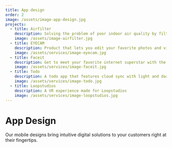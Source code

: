 ```yaml
---
title: App design
order: 2
image: /assets/image-app-design.jpg
projects:
  - title: Airfilter
    description: Solving the problem of poor indoor air quality by filtering the air
    image: /assets/image-airfilter.jpg
  - title: EYECAM
    description: Product that lets you edit your favorite photos and videos at any time
    image: /assets/services/image-eyecam.jpg
  - title: Faceit
    description: Get to meet your favorite internet superstar with the faceit app
    image: /assets/services/image-faceit.jpg
  - title: Todo
    description: A todo app that features cloud sync with light and dark mode
    image: /assets/services/image-todo.jpg
  - title: Loopstudios
    description: A VR experience made for Loopstudios
    image: /assets/services/image-loopstudios.jpg
---
```


# App Design

Our mobile designs bring intuitive digital solutions to your customers right at their fingertips.
